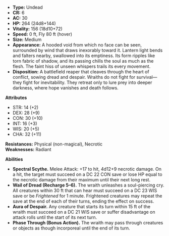 - **Type:** Undead
- **CR:** 6
- **AC:** 30
- **HP:** 264 (24d8+144)
- **Vitality:** 156 (18d10+72)
- **Speed:** 0 ft, Fly 80 ft (hover)
- **Size:** Medium
- **Appearance:** A hooded void from which no face can be seen, surrounded by wind that draws inexorably toward it. Lantern light bends and falters nearby, swallowed into its emptiness. Its form ripples like torn fabric of shadow, and its passing chills the soul as much as the flesh. The faint hiss of unseen whispers trails its every movement.
- **Disposition:** A battlefield reaper that cleaves through the heart of conflict, sowing dread and despair. Wraiths do not fight for survival—they fight for inevitability. They retreat only to lure prey into deeper darkness, where hope vanishes and death follows.

**Attributes**
- STR: 14 (+2)
- DEX: 28 (+9)
- CON: 30 (+10)
- INT: 16 (+3)
- WIS: 20 (+5)
- CHA: 32 (+11)

**Resistances:** Physical (non-magical), Necrotic  
**Weaknesses:** Radiant

**Abilities**
- **Spectral Scythe.** Melee Attack: +17 to hit, 4d12+9 necrotic damage. On a hit, the target must succeed on a DC 22 CON save or lose HP equal to the necrotic damage from their maximum until their next long rest.
- **Wail of Dread (Recharge 5–6).** The wraith unleashes a soul-piercing cry. All creatures within 30 ft that can hear must succeed on a DC 23 WIS save or be _Frightened_ for 1 minute. Frightened creatures may repeat the save at the end of each of their turns, ending the effect on success.
- **Aura of Despair.** Any creature that starts its turn within 15 ft of the wraith must succeed on a DC 21 WIS save or suffer disadvantage on attack rolls until the start of its next turn.
- **Phase Through (Bonus Action).** The wraith may pass through creatures or objects as though incorporeal until the end of its turn.
    